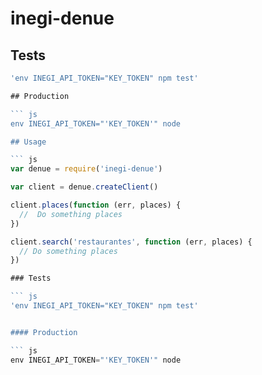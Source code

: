 # inegi-denue

## Tests

``` js
'env INEGI_API_TOKEN="KEY_TOKEN" npm test'

## Production

``` js
env INEGI_API_TOKEN="'KEY_TOKEN'" node

## Usage

``` js
var denue = require('inegi-denue')

var client = denue.createClient()

client.places(function (err, places) {
  //  Do something places
})

client.search('restaurantes', function (err, places) {
  // Do something places
})

### Tests

``` js
'env INEGI_API_TOKEN="KEY_TOKEN" npm test'


#### Production

``` js
env INEGI_API_TOKEN="'KEY_TOKEN'" node
